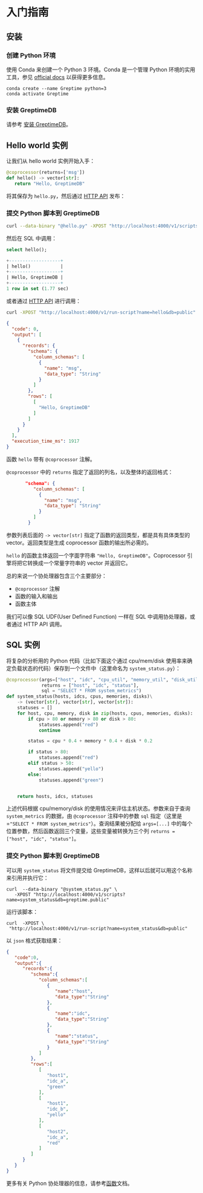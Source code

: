 # 入门指南

## 安装

### 创建 Python 环境

使用 Conda 来创建一个 Python 3 环境。Conda 是一个管理 Python 环境的实用工具，参见 [official docs](https://docs.conda.io/en/latest/miniconda.html) 以获得更多信息。

```shell
conda create --name Greptime python=3
conda activate Greptime
```

### 安装 GreptimeDB

请参考 [安装 GreptimeDB](/zh/getting-started/overview.md)。

## Hello world 实例

让我们从 hello world 实例开始入手：

```python
@coprocessor(returns=['msg'])
def hello() -> vector[str]:
   return "Hello, GreptimeDB"
```

将其保存为 `hello.py`，然后通过 [HTTP API](./function.md#http-api) 发布：

### 提交 Python 脚本到 GreptimeDB

```sh
curl --data-binary "@hello.py" -XPOST "http://localhost:4000/v1/scripts?name=hello&db=public"
```

然后在 SQL 中调用：
```sql
select hello();
```
```sql
+-------------------+
| hello()           |
+-------------------+
| Hello, GreptimeDB |
+-------------------+
1 row in set (1.77 sec)
```

或者通过 [HTTP API](./function.md#http-api) 进行调用：
```sh
curl -XPOST "http://localhost:4000/v1/run-script?name=hello&db=public"
```
```json
{
  "code": 0,
  "output": [
    {
      "records": {
        "schema": {
          "column_schemas": [
            {
              "name": "msg",
              "data_type": "String"
            }
          ]
        },
        "rows": [
          [
            "Hello, GreptimeDB"
          ]
        ]
      }
    }
  ],
  "execution_time_ms": 1917
}
```

函数 `hello` 带有 `@coprocessor` 注解。

`@coprocessor` 中的 `returns` 指定了返回的列名，以及整体的返回格式：
```json
       "schema": {
          "column_schemas": [
            {
              "name": "msg",
              "data_type": "String"
            }
          ]
        }
```
               
参数列表后面的 `-> vector[str]` 指定了函数的返回类型，都是具有具体类型的 vector。返回类型是生成 coprocessor 函数的输出所必需的。

`hello` 的函数主体返回一个字面字符串 `"Hello, GreptimeDB"`。Coprocessor 引擎将把它转换成一个常量字符串的 vector 并返回它。

总的来说一个协处理器包含三个主要部分：
* `@coprocessor` 注解
* 函数的输入和输出
* 函数主体

我们可以像 SQL UDF(User Defined Function) 一样在 SQL 中调用协处理器，或者通过 HTTP API 调用。


## SQL 实例

将复杂的分析用的 Python 代码（比如下面这个通过 cpu/mem/disk 使用率来确定负载状态的代码）保存到一个文件中（这里命名为 `system_status.py`）：

``` python
@coprocessor(args=["host", "idc", "cpu_util", "memory_util", "disk_util"],
             returns = ["host", "idc", "status"],
             sql = "SELECT * FROM system_metrics")
def system_status(hosts, idcs, cpus, memories, disks)\
    -> (vector[str], vector[str], vector[str]):
    statuses = []
    for host, cpu, memory, disk in zip(hosts, cpus, memories, disks):
        if cpu > 80 or memory > 80 or disk > 80:
            statuses.append("red")
            continue

        status = cpu * 0.4 + memory * 0.4 + disk * 0.2

        if status > 80:
            statuses.append("red")
        elif status > 50:
            statuses.append("yello")
        else:
            statuses.append("green")


    return hosts, idcs, statuses

```

上述代码根据 cpu/memory/disk 的使用情况来评估主机状态。参数来自于查询 `system_metrics` 的数据，由 `@coprocessor` 注释中的参数 `sql` 指定（这里是=`"SELECT * FROM system_metrics"`）。查询结果被分配给 `args=[...]` 中的每个位置参数，然后函数返回三个变量，这些变量被转换为三个列 `returns = ["host", "idc", "status"]`。

### 提交 Python 脚本到 GreptimeDB

可以用 `system_status` 将文件提交给 GreptimeDB，这样以后就可以用这个名称来引用并执行它：

```shell
curl  --data-binary "@system_status.py" \
   -XPOST "http://localhost:4000/v1/scripts?name=system_status&db=greptime.public"
```

运行该脚本：

```shell
curl  -XPOST \
 "http://localhost:4000/v1/run-script?name=system_status&db=public"
```

以 `json` 格式获取结果：

``` json
{
   "code":0,
   "output":{
      "records":{
         "schema":{
            "column_schemas":[
               {
                  "name":"host",
                  "data_type":"String"
               },
               {
                  "name":"idc",
                  "data_type":"String"
               },
               {
                  "name":"status",
                  "data_type":"String"
               }
            ]
         },
         "rows":[
            [
               "host1",
               "idc_a",
               "green"
            ],
            [
               "host1",
               "idc_b",
               "yello"
            ],
            [
               "host2",
               "idc_a",
               "red"
            ]
         ]
      }
   }
}
```

更多有关 Python 协处理器的信息，请参考[函数](./function.md)文档。
